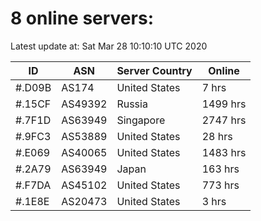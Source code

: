 # 8 online servers:

Latest update at: Sat Mar 28 10:10:10 UTC 2020

| ID | ASN | Server Country | Online |
| -- | --- | -------------- | ------ |
| #.D09B | AS174 | United States | 7 hrs |
| #.15CF | AS49392 | Russia | 1499 hrs |
| #.7F1D | AS63949 | Singapore | 2747 hrs |
| #.9FC3 | AS53889 | United States | 28 hrs |
| #.E069 | AS40065 | United States | 1483 hrs |
| #.2A79 | AS63949 | Japan | 163 hrs |
| #.F7DA | AS45102 | United States | 773 hrs |
| #.1E8E | AS20473 | United States | 3 hrs |

